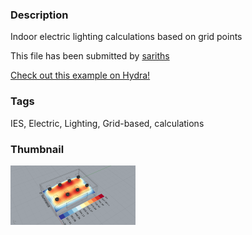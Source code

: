 ### Description 
Indoor electric lighting calculations based on grid points

This file has been submitted by [sariths](https://github.com/sariths)

[Check out this example on Hydra!](http://hydrashare.github.io/hydra/viewer?owner=sariths&fork=hydra&id=IES_Electric_Lighting_Grid-based_calculations)
### Tags 
IES, Electric, Lighting, Grid-based, calculations
### Thumbnail 
![Screenshot](https://raw.githubusercontent.com/sariths/hydra/master/IES_Electric_Lighting_Grid-based_calculations/thumbnail.png)
